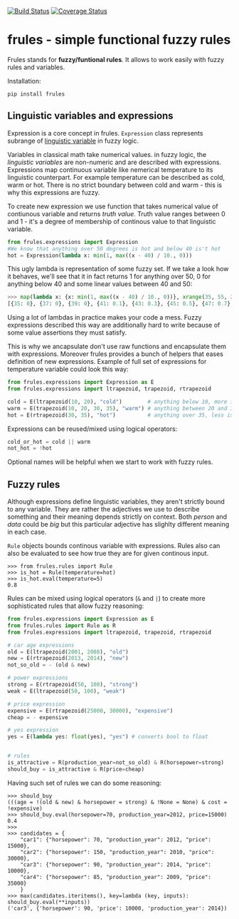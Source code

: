 [![Build Status](https://travis-ci.org/swistakm/frules.svg?branch=master)](https://travis-ci.org/swistakm/frules)
[![Coverage Status](https://coveralls.io/repos/swistakm/frules/badge.svg?branch=master)](https://coveralls.io/r/swistakm/frules?branch=master)

# frules - simple functional fuzzy rules


Frules stands for **fuzzy/funtional rules**. It allows to work easily with
fuzzy rules and variables.

Installation:

    pip install frules


## Linguistic variables and expressions
Expression is a core concept in frules. `Expression` class represents subrange
of [linguistic variable](http://en.wikipedia.org/wiki/Fuzzy_logic#Linguistic_variables) in
fuzzy logic.

Variables in classical math take numerical values. in fuzzy logic, the
*linguistic variables* are non-numeric and are described with expressions.
Expressions map continuous variable like nemerical temperature to its
linguistic counterpart. For example temperature can be described as cold, warm
or hot. There is no strict boundary between cold and warm - this is why this
expressions are fuzzy.

To create new expression we use function that takes numerical value of
contiunous variable and returns *truth value*. Truth value ranges between
0 and 1 - it's a degree of membership of continous value to that linguistic
variable.

```python
from frules.expressions import Expression
#We know that anything over 50 degrees is hot and below 40 is't hot
hot = Expression(lambda x: min(1, max((x - 40) / 10., 0)))
```

This ugly lambda is representation of some fuzzy set. If we take a look how it
behaves, we'll see that it in fact returns 1 for anything over 50, 0 for
anything below 40 and some linear values between 40 and 50:

```python
>>> map(lambda x: {x: min(1, max((x - 40) / 10., 0))}, xrange(35, 55, 2))
[{35: 0}, {37: 0}, {39: 0}, {41: 0.1}, {43: 0.3}, {45: 0.5}, {47: 0.7}, {49: 0.9}, {51: 1}, {53: 1}
```

Using a lot of lambdas in practice makes your code a mess. Fuzzy expressions
described this way are additionally hard to write because of some value
assertions they must satisfy.

This is why we ancapsulate don't use raw functions and encapsulate them with
expressions. Moreover frules provides a bunch of helpers that eases definition
of new expressions. Example of full set of expressions for temperature variable
could look this way:

```python
from frules.expressions import Expression as E
from frules.expressions import ltrapezoid, trapezoid, rtrapezoid

cold = E(ltrapezoid(10, 20), "cold")        # anything below 10, more is fuzzy
warm = E(trapezoid(10, 20, 30, 35), "warm") # anything between 20 and 30
hot = E(rtrapezoid(30, 35), "hot")          # anything over 35, less is fuzzy
```

Expressions can be reused/mixed using logical operators:

```python
cold_or_hot = cold || warm
not_hot = !hot
```

Optional names will be helpful when we start to work with fuzzy rules.

## Fuzzy rules
Although expressions define linguistic variables, they aren't strictly bound
to any variable. They are rather the adjectives we use to describe something and
their meaning depends strictly on context. Both *person* and *data* could
be *big* but this particular adjective has slighlty different meaning in each
case.

`Rule` objects bounds continous variable with expressions. Rules also can also
be evaluated to see how true they are for given continous input.

```
>>> from frules.rules import Rule
>>> is_hot = Rule(temperature=hot)
>>> is_hot.eval(temperature=5)
0.8
```

Rules can be mixed using logical operators (`&` and `|`) to create more
sophisticated rules that allow fuzzy reasoning:

```python
from frules.expressions import Expression as E
from frules.rules import Rule as R
from frules.expressions import ltrapezoid, trapezoid, rtrapezoid

# car age expressions
old = E(ltrapezoid(2001, 2008), "old")
new = E(rtrapezoid(2013, 2014), "new")
not_so_old = - (old & new)

# power expressions
strong = E(rtrapezoid(50, 100), "strong")
weak = E(ltrapezoid(50, 100), "weak")

# price expression
expensive = E(rtrapezoid(25000, 30000), "expensive")
cheap = - expensive

# yes expression
yes = E(lambda yes: float(yes), "yes") # converts bool to float


# rules
is_attractive = R(production_year=not_so_old) & R(horsepower=strong)
should_buy = is_attractive & R(price=cheap)
```

Having such set of rules we can do some reasoning:

```
>>> should_buy
(((age = !(old & new) & horsepower = strong) & !None = None) & cost = !expensive)
>>> should_buy.eval(horsepower=70, production_year=2012, price=15000)
0.4
>>>
>>> candidates = {
    "car1": {"horsepower": 70, "production_year": 2012, "price": 15000},
    "car2": {"horsepower": 150, "production_year": 2010, "price": 30000},
    "car3": {"horsepower": 90, "production_year": 2014, "price": 10000},
    "car4": {"horsepower": 85, "production_year": 2009, "price": 35000}
    }
>>> max(candidates.iteritems(), key=lambda (key, inputs): should_buy.eval(**inputs))
('car3', {'horsepower': 90, 'price': 10000, 'production_year': 2014})
```

